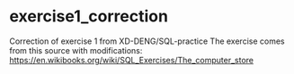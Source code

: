 # exercise1_correction
Correction of exercise 1 from XD-DENG/SQL-practice
The exercise comes from this source with modifications: https://en.wikibooks.org/wiki/SQL_Exercises/The_computer_store
